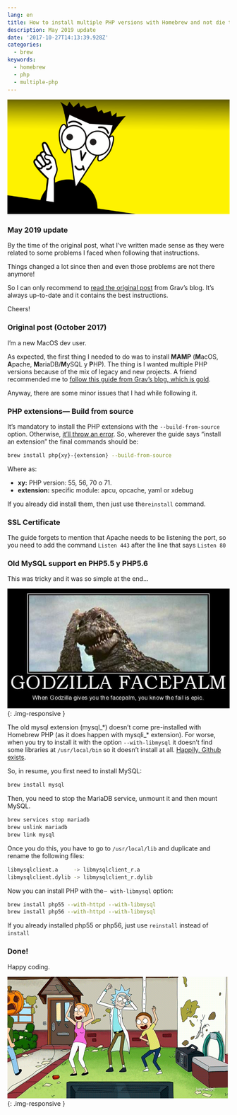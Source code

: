 ```yaml
---
lang: en
title: How to install multiple PHP versions with Homebrew and not die trying…
description: May 2019 update
date: '2017-10-27T14:13:39.928Z'
categories:
  - brew
keywords:
  - homebrew
  - php
  - multiple-php
---
```


![](img/1__ZDOzg6V661UtBKQiGRWVQw.png)

### May 2019 update

By the time of the original post, what I’ve written made sense as they were related to some problems I faced when following that instructions.

Things changed a lot since then and even those problems are not there anymore!

So I can only recommend to [read the original post](https://getgrav.org/blog/macos-sierra-apache-multiple-php-versions) from Grav’s blog. It’s always up-to-date and it contains the best instructions.

Cheers!

### Original post (October 2017)

I’m a new MacOS dev user.

As expected, the first thing I needed to do was to install **MAMP** (**M**acOS, **A**pache, **M**ariaDB/**M**ySQL y **P**HP). The thing is I wanted multiple PHP versions because of the mix of legacy and new projects. A friend recommended me to [follow this guide from Grav’s blog, which is gold](https://getgrav.org/blog/macos-sierra-apache-multiple-php-versions).

Anyway, there are some minor issues that I had while following it.

### PHP extensions— Build from source

It’s mandatory to install the PHP extensions with the `--build-from-source` option. Otherwise, [it’ll throw an error](https://github.com/Homebrew/homebrew-php/issues/2475). So, wherever the guide says “install an extension” the final commands should be:

```sh
brew install php{xy}-{extension} --build-from-source
```

Where as:

*   **xy:** PHP version: 55, 56, 70 o 71.
*   **extension:** specific module: apcu, opcache, yaml or xdebug

If you already did install them, then just use the`reinstall` command.

### SSL Certificate

The guide forgets to mention that Apache needs to be listening the port, so you need to add the command `Listen 443` after the line that says `Listen 80`

### Old MySQL support en PHP5.5 y PHP5.6

This was tricky and it was so simple at the end…

![](img/1__9pqxqRnUXF09vIcHX__BY0g.png){: .img-responsive }

The old mysql extension (mysql\_\*) doesn’t come pre-installed with Homebrew PHP (as it does happen with mysqli\_\* extension). For worse, when you try to install it with the option `--with-libmysql` it doesn’t find some libraries at `/usr/local/bin` so it doesn’t install at all. [Happily, Github exists](https://github.com/Homebrew/homebrew-php/issues/4501#issuecomment-337139957).

So, in resume, you first need to install MySQL:

```sh
brew install mysql
```

Then, you need to stop the MariaDB service, unmount it and then mount MySQL.

```sh
brew services stop mariadb  
brew unlink mariadb  
brew link mysql
```

Once you do this, you have to go to `/usr/local/lib` and duplicate and rename the following files:

```sh
libmysqlclient.a     -> libmysqlclient_r.a
libmysqlclient.dylib -> libmysqlclient_r.dylib
```

Now you can install PHP with the `— with-libmysql` option:

```sh
brew install php55 --with-httpd --with-libmysql  
brew install php56 --with-httpd --with-libmysql
```

If you already installed php55 or php56, just use `reinstall` instead of `install`

### Done!

Happy coding.

![](img/1__o0RaJxltpHX03VGW9F__vrg.png){: .img-responsive }
